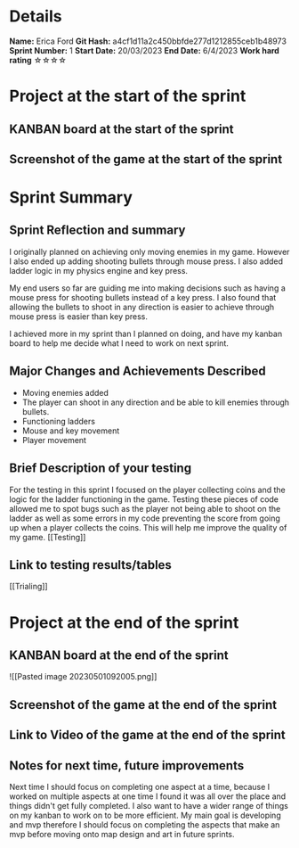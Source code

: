 # Details
**Name:**
Erica Ford
**Git Hash:**
a4cf1d11a2c450bbfde277d1212855ceb1b48973
**Sprint Number:**
1
**Start Date:**
20/03/2023
**End Date:**
6/4/2023
**Work hard rating**
☆☆☆☆

# Project at the start of the sprint
## **KANBAN board at the start of the sprint**

## **Screenshot of the game at the start of the sprint**

# Sprint Summary
## **Sprint Reflection and summary**
I originally planned on achieving only moving enemies in my game. However I also ended up adding shooting bullets through mouse press. I also added ladder logic in my physics engine and key press. 

My end users so far are guiding me into making decisions such as having a mouse press for shooting bullets instead of a key press. I also found that allowing the bullets to shoot in any direction is easier to achieve through mouse press is easier than key press.

I achieved more in my sprint than I planned on doing, and have my kanban board to help me decide what I need to work on next sprint.

## **Major Changes and Achievements Described**
- Moving enemies added
- The player can shoot in any direction and be able to kill enemies through bullets.
- Functioning ladders
- Mouse and key movement 
- Player movement


## **Brief Description of your testing**
For the testing in this sprint I focused on the player collecting coins and the logic for the ladder functioning in the game. 
Testing these pieces of code allowed me to spot bugs such as the player not being able to shoot on the ladder as well as some errors in my code preventing the score from going up when a player collects the coins. This will help me improve the quality of my game.
[[Testing]]
## **Link to testing results/tables**
[[Trialing]]

# Project at the end of the sprint
## **KANBAN board at the end of the sprint**
![[Pasted image 20230501092005.png]]
## **Screenshot of the game at the end of the sprint**

## Link to **Video of the game at the end of the sprint**


## **Notes for next time, future improvements**
Next time I should focus on completing one aspect at a time, because I worked on multiple aspects at one time I found it was all over the place and things didn't get fully completed. I also want to have a wider range of things on my kanban to work on to be more efficient. My main goal is developing and mvp therefore I should focus on completing the aspects that make an mvp before moving onto map design and art in future sprints.



